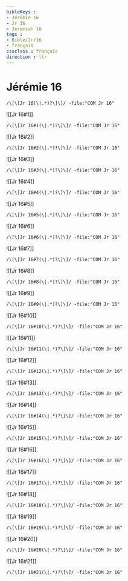 ```yaml
---
bibleKeys : 
- Jérémie 16
- Jr 16
- Jeremiah 16
tags : 
- Bible/Jr/16
- français
cssclass : français
direction : ltr
---
```


# Jérémie 16

```query
/\[\[Jr 16(\|.*)?\]\]/ -file:"COM Jr 16"
```



![[Jr 16#1]]

```query
/\[\[Jr 16#1(\|.*)?\]\]/ -file:"COM Jr 16"
```

![[Jr 16#2]]

```query
/\[\[Jr 16#2(\|.*)?\]\]/ -file:"COM Jr 16"
```

![[Jr 16#3]]

```query
/\[\[Jr 16#3(\|.*)?\]\]/ -file:"COM Jr 16"
```

![[Jr 16#4]]

```query
/\[\[Jr 16#4(\|.*)?\]\]/ -file:"COM Jr 16"
```

![[Jr 16#5]]

```query
/\[\[Jr 16#5(\|.*)?\]\]/ -file:"COM Jr 16"
```

![[Jr 16#6]]

```query
/\[\[Jr 16#6(\|.*)?\]\]/ -file:"COM Jr 16"
```

![[Jr 16#7]]

```query
/\[\[Jr 16#7(\|.*)?\]\]/ -file:"COM Jr 16"
```

![[Jr 16#8]]

```query
/\[\[Jr 16#8(\|.*)?\]\]/ -file:"COM Jr 16"
```

![[Jr 16#9]]

```query
/\[\[Jr 16#9(\|.*)?\]\]/ -file:"COM Jr 16"
```

![[Jr 16#10]]

```query
/\[\[Jr 16#10(\|.*)?\]\]/ -file:"COM Jr 16"
```

![[Jr 16#11]]

```query
/\[\[Jr 16#11(\|.*)?\]\]/ -file:"COM Jr 16"
```

![[Jr 16#12]]

```query
/\[\[Jr 16#12(\|.*)?\]\]/ -file:"COM Jr 16"
```

![[Jr 16#13]]

```query
/\[\[Jr 16#13(\|.*)?\]\]/ -file:"COM Jr 16"
```

![[Jr 16#14]]

```query
/\[\[Jr 16#14(\|.*)?\]\]/ -file:"COM Jr 16"
```

![[Jr 16#15]]

```query
/\[\[Jr 16#15(\|.*)?\]\]/ -file:"COM Jr 16"
```

![[Jr 16#16]]

```query
/\[\[Jr 16#16(\|.*)?\]\]/ -file:"COM Jr 16"
```

![[Jr 16#17]]

```query
/\[\[Jr 16#17(\|.*)?\]\]/ -file:"COM Jr 16"
```

![[Jr 16#18]]

```query
/\[\[Jr 16#18(\|.*)?\]\]/ -file:"COM Jr 16"
```

![[Jr 16#19]]

```query
/\[\[Jr 16#19(\|.*)?\]\]/ -file:"COM Jr 16"
```

![[Jr 16#20]]

```query
/\[\[Jr 16#20(\|.*)?\]\]/ -file:"COM Jr 16"
```

![[Jr 16#21]]

```query
/\[\[Jr 16#21(\|.*)?\]\]/ -file:"COM Jr 16"
```

